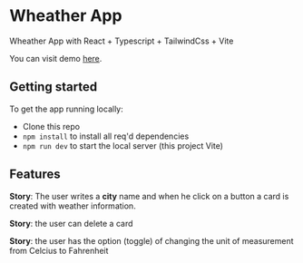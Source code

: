 # Wheather App

Wheather App with React + Typescript + TailwindCss + Vite

You can visit demo [here](https://socialnetwork-react.vercel.app/).

## Getting started

To get the app running locally:

- Clone this repo
- `npm install` to install all req'd dependencies
- `npm run dev` to start the local server (this project Vite)

## Features

**Story**: The user writes a **city** name and when he click on a button a card is created with weather information.

**Story**: the user can delete a card

**Story**: the user has the option (toggle) of changing the unit of measurement from Celcius to Fahrenheit
